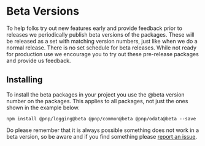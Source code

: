 # Beta Versions

To help folks try out new features early and provide feedback prior to releases we periodically publish beta versions of the packages. These will
be released as a set with matching version numbers, just like when we do a normal release. There is no set schedule for beta releases. While not 
ready for production use we encourage you to try out these pre-release packages and provide us feedback.

## Installing

To install the beta packages in your project you use the @beta version number on the packages. This applies to all packages, not just the ones
shown in the example below.

```
npm install @pnp/logging@beta @pnp/common@beta @pnp/odata@beta --save
```

Do please remember that it is always possible something does not work in a beta version, so be aware and if you find something please [report an
issue](https://github.com/pnp/pnpjs/issues).
